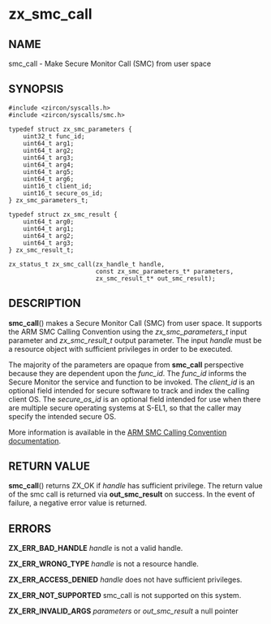 # zx_smc_call

## NAME

smc_call - Make Secure Monitor Call (SMC) from user space

## SYNOPSIS

```
#include <zircon/syscalls.h>
#include <zircon/syscalls/smc.h>

typedef struct zx_smc_parameters {
    uint32_t func_id;
    uint64_t arg1;
    uint64_t arg2;
    uint64_t arg3;
    uint64_t arg4;
    uint64_t arg5;
    uint64_t arg6;
    uint16_t client_id;
    uint16_t secure_os_id;
} zx_smc_parameters_t;

typedef struct zx_smc_result {
    uint64_t arg0;
    uint64_t arg1;
    uint64_t arg2;
    uint64_t arg3;
} zx_smc_result_t;

zx_status_t zx_smc_call(zx_handle_t handle,
                        const zx_smc_parameters_t* parameters,
                        zx_smc_result_t* out_smc_result);
```

## DESCRIPTION

**smc_call**() makes a Secure Monitor Call (SMC) from user space. It supports the ARM SMC Calling
Convention using the *zx_smc_parameters_t* input parameter and *zx_smc_result_t* output parameter.
The input *handle* must be a resource object with sufficient privileges in order to be executed.

The majority of the parameters are opaque from **smc_call** perspective because they are
dependent upon the *func_id*. The *func_id* informs the Secure Monitor the service and function
to be invoked. The *client_id* is an optional field intended for secure software to track and
index the calling client OS. The *secure_os_id* is an optional field intended for use when there
are multiple secure operating systems at S-EL1, so that the caller may specify the intended
secure OS.

More information is available in the [ARM SMC Calling Convention documentation](
http://infocenter.arm.com/help/index.jsp?topic=/com.arm.doc.den0028b/index.html).


## RETURN VALUE

**smc_call**() returns ZX_OK if *handle* has sufficient privilege. The
return value of the smc call is returned via **out_smc_result** on success. In the event of
failure, a negative error value is returned.

## ERRORS

**ZX_ERR_BAD_HANDLE**  *handle* is not a valid handle.

**ZX_ERR_WRONG_TYPE**  *handle* is not a resource handle.

**ZX_ERR_ACCESS_DENIED**  *handle* does not have sufficient privileges.

**ZX_ERR_NOT_SUPPORTED**  smc_call is not supported on this system.

**ZX_ERR_INVALID_ARGS**  *parameters* or *out_smc_result* a null pointer
